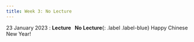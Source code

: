 ```yaml
---
title: Week 3: No Lecture
---
```


23 January 2023
: **Lecture &nbsp; No Lecture**{: .label .label-blue} Happy Chinese New Year!
